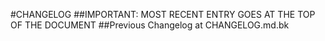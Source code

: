 #CHANGELOG
##IMPORTANT: MOST RECENT ENTRY GOES AT THE TOP OF THE DOCUMENT
##Previous Changelog at CHANGELOG.md.bk

